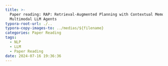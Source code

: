 ```yaml
---
title: >-
  Paper reading: RAP: Retrieval-Augmented Planning with Contextual Memory for
  Multimodal LLM Agents
typora-root-url: ./..
typora-copy-images-to: ../medias/${filename}
categories: Paper Reading
tags:
  - NLP
  - LLM
  - Paper Reading
date: 2024-07-16 19:36:36
---
```

